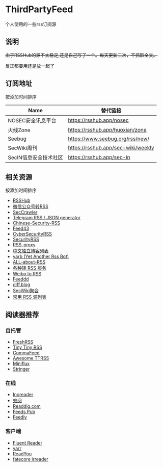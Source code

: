 # ThirdPartyFeed

个人使用的一些rss订阅源

## 说明

~~由于RSSHub的源不太稳定,还是自己写了一个。每天更新三次，不抓取全文。~~

反正都要用还是放一起了

## 订阅地址

按添加时间排序

Name | 替代链接
---  | --- 
NOSEC安全讯息平台 | https://rsshub.app/nosec
火线Zone | https://rsshub.app/huoxian/zone
Seebug | https://www.seebug.org/rss/new/
SecWiki周刊 | https://rsshub.app/sec-wiki/weekly
SecIN信息安全技术社区 | https://rsshub.app/sec-in

## 相关资源

按添加时间排序

- [RSSHub](https://docs.rsshub.app/)
- [微信公众号转RSS](https://wechat2rss.xlab.app/)
- [SecCrawler](https://github.com/Le0nsec/SecCrawler)
- [Telegram RSS / JSON generator](https://tg.i-c-a.su/)
- [Chinese-Security-RSS](https://github.com/zhengjim/Chinese-Security-RSS)
- [Feed43](https://feed43.com/)
- [CyberSecurityRSS](https://github.com/zer0yu/CyberSecurityRSS)
- [SecurityRSS](https://github.com/r0eXpeR/SecurityRSS)
- [RSS-proxy](https://github.com/damoeb/rss-proxy)
- [中文独立博客列表](https://github.com/timqian/chinese-independent-blogs)
- [yarb (Yet Another Rss Bot)](https://github.com/firmianay/yarb)
- [ALL-about-RSS](https://github.com/aboutrss/ALL-about-RSS)
- [各种转 RSS 服务](https://rss.lilydjwg.me/)
- [Weibo to RSS](https://rssfeed.today/weibo/)
- [Feeddd](https://feeddd.org/)
- [diff.blog](https://diff.blog/)
- [SecWiki聚合](https://www.sec-wiki.com/opml/index)
- [常用 RSS 源列表](https://plink.anyfeeder.com/)


## 阅读器推荐
### 自托管
- [FreshRSS](https://github.com/FreshRSS/FreshRSS)
- [Tiny Tiny RSS](https://tt-rss.org/)
- [CommaFeed](https://github.com/Athou/commafeed)
- [Awesome TTRSS](https://ttrss.henry.wang/zh/)
- [Miniflux](https://github.com/miniflux/v2)
- [Stringer](https://github.com/stringer-rss/stringer)

### 在线
- [Inoreader](https://www.inoreader.com/)
- [蚁阅](https://rss.anyant.com/)
- [Readdig.com](https://www.readdig.com/)
- [Feeds Pub](https://feeds.pub/)
- [Feedly](https://feedly.com/)

### 客户端
- [Fluent Reader](https://github.com/yang991178/fluent-reader)
- [yarr](https://github.com/nkanaev/yarr)
- [ReadYou](https://github.com/Ashinch/ReadYou)
- [fatecore irreader](http://irreader.fatecore.com/)


